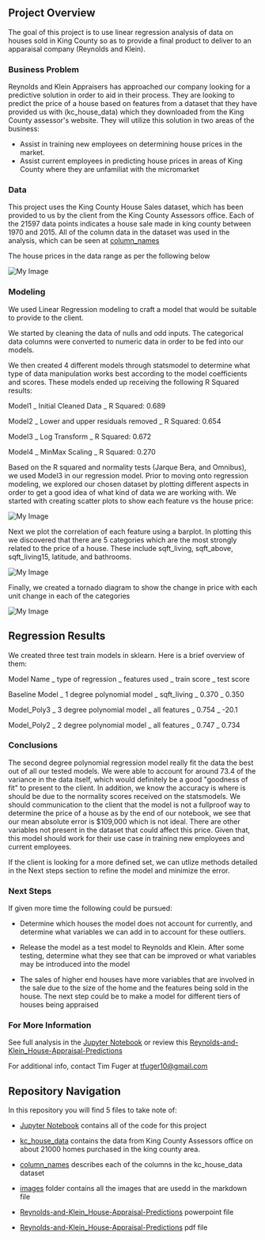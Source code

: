 

## Project Overview

The goal of this project is to use linear regression analysis of data on houses sold in King County so as to provide a final product to deliver to an apparaisal company (Reynolds and Klein). 

### Business Problem

Reynolds and Klein Appraisers has approached our company looking for a predictive solution in order to aid in their process. They are looking to predict the price of a house based on features from a dataset that they have provided us with (kc_house_data) which they downloaded from the King County assessor's website. They will utilize this solution in two areas of the business:

- Assist in training new employees on determining house prices in the market.
- Assist current employees in predicting house prices in areas of King County where they are unfamiliat with the micromarket

### Data

This project uses the King County House Sales dataset, which has been provided to us by the client from the King County Assessors office. Each of the 21597 data points indicates a house sale made in king county between 1970 and 2015. All of the column data in the dataset was used in the analysis, which can be seen at [column_names](data/column_names.md)

The house prices in the data range as per the following below

![My Image](images/House-Price-Distribution.png)

### Modeling

We used Linear Regression modeling to craft a model that would be suitable to provide to the client. 

We started by cleaning the data of nulls and odd inputs. The categorical data columns were converted to numeric data in order to be fed into our models. 


We then created 4 different models through statsmodel to determine what type of data manipulation works best according to the model coefficients and scores. These models ended up receiving the following R Squared results:

Model1 _ Initial Cleaned Data _ R Squared: 0.689

Model2 _ Lower and upper residuals removed _ R Squared: 0.654

Model3 _ Log Transform _ R Squared: 0.672

Model4 _ MinMax Scaling _ R Squared: 0.270

Based on the R squared and normality tests (Jarque Bera, and Omnibus), we used Model3 in our regression model. Prior to moving onto regression modeling, we explored our chosen dataset by plotting different aspects in order to get a good idea of what kind of data we are working with. We started with creating scatter plots to show each feature vs the house price:

![My Image](images/House-Price_vs_Features.png)

Next we plot the correlation of each feature using a barplot. In plotting this we discovered that there are 5 categories which are the most strongly related to the price of a house. These include sqft_living, sqft_above, sqft_living15, latitude, and bathrooms.

![My Image](images/Price-Correlation.png)

Finally, we created a tornado diagram to show the change in price with each unit change in each of the categories

![My Image](images/Tornado-Diagram.png)


## Regression Results

We created three test train models in sklearn. Here is a brief overview of them:

Model Name _ type of regression _ features used _ train score _ test score

Baseline Model _ 1 degree polynomial model _ sqft_living _ 0.370 _ 0.350

Model_Poly3 _ 3 degree polynomial model _ all features _ 0.754 _ -20.1

Model_Poly2 _ 2 degree polynomial model _ all features _ 0.747 _ 0.734


### Conclusions

The second degree polynomial regression model really fit the data the best out of all our tested models. We were able to account for around 73.4 of the variance in the data itself, which would definitely be a good "goodness of fit" to present to the client. In addition, we know the accuracy is where is should be due to the normality scores received on the statsmodels. We should communication to the client that the model is not a fullproof way to determine the price of a house as by the end of our notebook, we see that our mean absolute error is $109,000 which is not ideal. There are other variables not present in the dataset that could affect this price. Given that, this model should work for their use case in training new employees and current employees.

If the client is looking for a more defined set, we can utlize methods detailed in the Next steps section to refine the model and minimize the error.


### Next Steps

If given more time the following could be pursued:

- Determine which houses the model does not account for currently, and determine what variables we can add in to account for these outliers.

- Release the model as a test model to Reynolds and Klein. After some testing, determine what they see that can be improved or what variables may be introduced into the model

- The sales of higher end houses have more variables that are involved in the sale due to the size of the home and the features being sold in the house. The next step could be to make a model for different tiers of houses being appraised



### For More Information

See full analysis in the [Jupyter Notebook](Notebook.ipynb) or review this [Reynolds-and-Klein_House-Appraisal-Predictions](Reynolds-and-Klein_House-Appraisal-Predictions.pdf)

For additional info, contact Tim Fuger at tfuger10@gmail.com


## Repository Navigation

In this repository you will find 5 files to take note of:

- [Jupyter Notebook](Notebook.ipynb) contains all of the code for this project

- [kc_house_data](data/kc_house_data.csv) contains the data from King County Assessors office on about 21000 homes purchased in the king county area.

- [column_names](data/column_names.md) describes each of the columns in the kc_house_data dataset

- [images](images) folder contains all the images that are usedd in the markdown file

- [Reynolds-and-Klein_House-Appraisal-Predictions](Reynolds-and-Klein_House-Appraisal-Predictions.pptx) powerpoint file

- [Reynolds-and-Klein_House-Appraisal-Predictions](Reynolds-and-Klein_House-Appraisal-Predictions.pdf) pdf file
